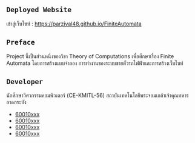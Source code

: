 ## `Deployed Website`
เข้าสู่เว็บไซท์ : https://parzival48.github.io/FiniteAutomata

## `Preface`
Project นี้เป็นส่วนหนึ่งของวิชา Theory of Computations
เพื่อศึกษาเรื่อง Finite Automata โดยการสร้างแบบจำลอง
การทำงานของระบบขายตั๋วรถไฟฟ้าและการสร้างเว็บไซท์

## `Developer`
นักศึกษาวิศวกรรมคอมพิวเตอร์ (CE-KMITL-56)
สถาบันเทคโนโลยีพระจอมเกล้าเจ้าคุณทหารลาดกระบัง
 * [60010xxx](https://github.com/xxx)
 * [60010xxx](https://github.com/xxx)
 * [60010xxx](https://github.com/xxx)
 * [60010xxx](https://github.com/xxx)